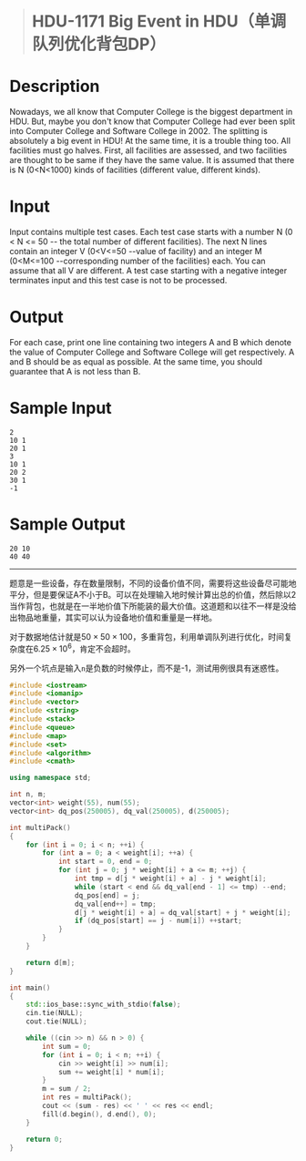> # HDU-1171 Big Event in HDU（单调队列优化背包DP）

# Description

Nowadays, we all know that Computer College is the biggest department in HDU. But, maybe you don't know that Computer College had ever been split into Computer College and Software College in 2002.
The splitting is absolutely a big event in HDU! At the same time, it is a trouble thing too. All facilities must go halves. First, all facilities are assessed, and two facilities are thought to be same if they have the same value. It is assumed that there is N (0<N<1000) kinds of facilities (different value, different kinds).

# Input

Input contains multiple test cases. Each test case starts with a number N (0 < N <= 50 -- the total number of different facilities). The next N lines contain an integer V (0<V<=50 --value of facility) and an integer M (0<M<=100 --corresponding number of the facilities) each. You can assume that all V are different.
A test case starting with a negative integer terminates input and this test case is not to be processed.

# Output

For each case, print one line containing two integers A and B which denote the value of Computer College and Software College will get respectively. A and B should be as equal as possible. At the same time, you should guarantee that A is not less than B.

# Sample Input

```
2
10 1
20 1
3
10 1 
20 2
30 1
-1
```

# Sample Output

```
20 10
40 40
```

------

题意是一些设备，存在数量限制，不同的设备价值不同，需要将这些设备尽可能地平分，但是要保证A不小于B。可以在处理输入地时候计算出总的价值，然后除以2当作背包，也就是在一半地价值下所能装的最大价值。这道题和以往不一样是没给出物品地重量，其实可以认为设备地价值和重量是一样地。

对于数据地估计就是$50\times 50 \times 100$，多重背包，利用单调队列进行优化，时间复杂度在$6.25\times 10^6$，肯定不会超时。

另外一个坑点是输入`n`是负数的时候停止，而不是-1，测试用例很具有迷惑性。

```c++
#include <iostream>
#include <iomanip>
#include <vector>
#include <string>
#include <stack>
#include <queue>
#include <map>
#include <set>
#include <algorithm>
#include <cmath>

using namespace std;

int n, m;
vector<int> weight(55), num(55);
vector<int> dq_pos(250005), dq_val(250005), d(250005);

int multiPack()
{
	for (int i = 0; i < n; ++i) {
		for (int a = 0; a < weight[i]; ++a) {
			int start = 0, end = 0;
			for (int j = 0; j * weight[i] + a <= m; ++j) {
				int tmp = d[j * weight[i] + a] - j * weight[i];
				while (start < end && dq_val[end - 1] <= tmp) --end;
				dq_pos[end] = j;
				dq_val[end++] = tmp;
				d[j * weight[i] + a] = dq_val[start] + j * weight[i];
				if (dq_pos[start] == j - num[i]) ++start;
			}
		}
	}

	return d[m];
}

int main()
{
	std::ios_base::sync_with_stdio(false);
	cin.tie(NULL);
	cout.tie(NULL);

    while ((cin >> n) && n > 0) {
    	int sum = 0;
    	for (int i = 0; i < n; ++i) {
    		cin >> weight[i] >> num[i];
    		sum += weight[i] * num[i];
    	}
    	m = sum / 2;
    	int res = multiPack();
    	cout << (sum - res) << ' ' << res << endl;
    	fill(d.begin(), d.end(), 0);
    }

	return 0;
}
```

